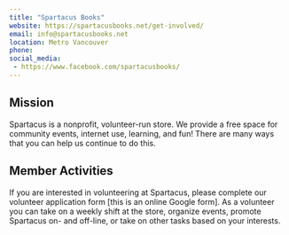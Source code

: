 ```yaml
---
title: "Spartacus Books"
website: https://spartacusbooks.net/get-involved/
email: info@spartacusbooks.net
location: Metro Vancouver
phone: 
social_media: 
 - https://www.facebook.com/spartacusbooks/
---
```


## Mission

Spartacus is a nonprofit, volunteer-run store. We provide a free space for community events, internet use, learning, and fun! There are many ways that you can help us continue to do this.

## Member Activities

If you are interested in volunteering at Spartacus, please complete our volunteer application form [this is an online Google form]. As a volunteer you can take on a weekly shift at the store, organize events, promote Spartacus on- and off-line, or take on other tasks based on your interests.

